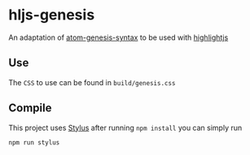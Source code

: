 # hljs-genesis

An adaptation of [atom-genesis-syntax](https://github.com/jmcalaway/atom-genesis-syntax) to be used with [highlightjs](https://highlightjs.org/)

## Use

The `CSS` to use can be found in `build/genesis.css`

## Compile

This project uses [Stylus](http://stylus-lang.com/) after running `npm install` you can simply run

```
npm run stylus
```
